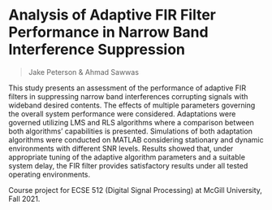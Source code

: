 # Analysis of Adaptive FIR Filter Performance in Narrow Band Interference Suppression
> Jake Peterson & Ahmad Sawwas

This study presents an assessment of the performance of adaptive FIR filters in suppressing narrow band interferences corrupting signals with wideband desired contents. The effects of multiple parameters governing the overall system performance were considered. Adaptations were governed utilizing LMS and RLS algorithms where a comparison between both algorithms’ capabilities is presented. Simulations of both adaptation algorithms were conducted on MATLAB considering stationary and dynamic environments with different SNR levels. Results showed that, under appropriate tuning of the adaptive algorithm parameters and a suitable system delay, the FIR filter provides satisfactory results under all tested operating environments. 

Course project for ECSE 512 (Digital Signal Processing) at McGill University, Fall 2021.

